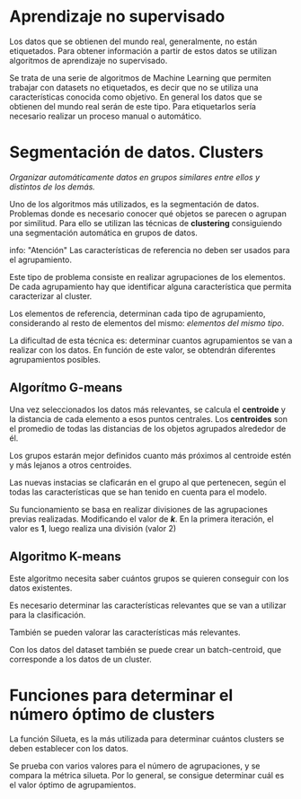 # Aprendizaje no supervisado

Los datos que se obtienen del mundo real, generalmente, no están etiquetados. Para obtener información a partir de estos datos se utilizan algoritmos de aprendizaje no supervisado.

Se trata de una serie de algoritmos de Machine Learning que permiten trabajar con datasets no etiquetados, es decir que no se utiliza una características conocida como objetivo. En general los datos que se obtienen del mundo real serán de este tipo. Para etiquetarlos sería necesario realizar un proceso manual o automático.

# Segmentación de datos. Clusters

*Organizar automáticamente datos en grupos similares entre ellos y distintos de los demás.*

Uno de los algoritmos más utilizados, es la segmentación de datos. Problemas donde es necesario conocer qué objetos se parecen o agrupan por similitud. Para ello se utilizan las técnicas de **clustering** consiguiendo una segmentación automática en grupos de datos.

info: "Atención"
    Las características de referencia no deben ser usados para el agrupamiento.

Este tipo de problema consiste en realizar agrupaciones de los elementos. De cada agrupamiento hay que identificar alguna característica que permita caracterizar al cluster.

Los elementos de referencia, determinan cada tipo de agrupamiento, considerando al resto de elementos del mismo: *elementos del mismo tipo*.

La dificultad de esta técnica es: determinar cuantos agrupamientos se van a realizar con los datos. En función de este valor, se obtendrán diferentes agrupamientos posibles.



## Algorítmo G-means

Una vez seleccionados los datos más relevantes, se calcula el **centroide** y la distancia de cada elemento a esos puntos centrales. Los **centroides** son el promedio de todas las distancias de los objetos agrupados alrededor de él. 

Los grupos estarán mejor definidos cuanto más próximos al centroide estén y más lejanos a otros centroides.

Las nuevas instacias se claficarán en el grupo al que pertenecen, según el todas las características que se han tenido en cuenta para el modelo.

Su funcionamiento se basa en realizar divisiones de las agrupaciones previas realizadas. Modificando el valor de ***k***. En la primera iteración, el valor es **1**, luego realiza una división (valor 2)


## Algoritmo K-means

Este algoritmo necesita saber cuántos grupos se quieren conseguir con los datos existentes. 

Es necesario determinar las características relevantes que se van a utilizar para la clasificación.

También se pueden valorar las características más relevantes.

Con los datos del dataset también se puede crear un batch-centroid, que corresponde a los datos de un cluster.


# Funciones para determinar el número óptimo de clusters

La función Silueta, es la más utilizada para determinar cuántos clusters se deben establecer con los datos.

Se prueba con varios valores para el número de agrupaciones, y se compara la métrica silueta. Por lo general, se consigue determinar cuál es el valor óptimo de agrupamientos.